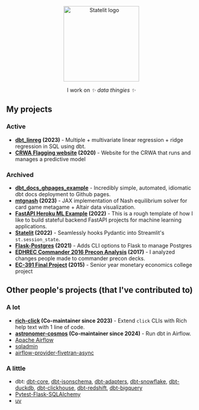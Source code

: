 <p align="center">
    <img src="https://dwreeves.github.io/blog/assets/me.jpg" width="200px" alt="Statelit logo">
</p>
<p align="center">
    I work on <em>✨ data thingies ✨</em>
</p>

## My projects

### Active

- **[dbt_linreg](https://github.com/dwreeves/dbt_linreg) (2023)** - Multiple + multivariate linear regression + ridge regression in SQL using dbt.
- **[CRWA Flagging website](https://github.com/codeforboston/flagging) (2020)** - Website for the CRWA that runs and manages a predictive model

### Archived

- **[dbt_docs_ghpages_example](https://github.com/dwreeves/dbt_docs_ghpages_example)** - Incredibly simple, automated, idiomatic dbt docs deployment to Github pages.
- **[mtgnash](https://github.com/dwreeves/mtgnash) (2023)** - JAX implementation of Nash equilibrium solver for card game metagame + Altair data visualization.
- **[FastAPI Heroku ML Example](https://github.com/dwreeves/fastapi-heroku-ml-example) (2022)** - This is a rough template of how I like to build stateful backend FastAPI projects for machine learning applications.
- **[Statelit](https://github.com/dwreeves/Statelit) (2022)** - Seamlessly hooks Pydantic into Streamlit's `st.session_state`.
- **[Flask-Postgres](https://github.com/dwreeves/Flask-Postgres) (2021)** - Adds CLI options to Flask to manage Postgres
- **[EDHREC Commander 2016 Precon Analysis](https://github.com/dwreeves/EDHREC-C16-Analysis) (2017)** - I analyzed changes people made to commander precon decks.
- **[EC-391 Final Project](https://github.com/dwreeves/Fall-2015-EC-391-Final-Project) (2015)** - Senior year monetary economics college project

## Other people's projects (that I've contributed to)

### A lot

- **[rich-click](https://github.com/ewels/rich-click) (Co-maintainer since 2023)** - Extend `click` CLIs with Rich help text with 1 line of code.
- **[astronomer-cosmos](https://github.com/astronomer/astronomer-cosmos/pulls?q=is%3Apr+author%3Adwreeves) (Co-maintainer since 2024)** - Run dbt in Airflow.
- [Apache Airflow](https://github.com/apache/airflow/pulls?q=is%3Apr+author%3Adwreeves+)
- [sqladmin](https://github.com/aminalaee/sqladmin/pulls?q=is%3Apr+author%3Adwreeves+)
- [airflow-provider-fivetran-async](https://github.com/astronomer/airflow-provider-fivetran-async/pulls?q=is%3Apr+author%3Adwreeves+)

### A little

- dbt: [dbt-core](https://github.com/dbt-labs/dbt-core/pulls?q=is%3Apr+author%3Adwreeves+), [dbt-jsonschema](https://github.com/dbt-labs/dbt-jsonschema/pulls?q=is%3Apr+author%3Adwreeves+), [dbt-adapters](https://github.com/dbt-labs/dbt-adapters/pulls?q=is%3Apr+author%3Adwreeves+), [dbt-snowflake](https://github.com/dbt-labs/dbt-snowflake/pulls?q=is%3Apr+author%3Adwreeves+), [dbt-duckdb](https://github.com/duckdb/dbt-duckdb/pulls?q=is%3Apr+author%3Adwreeves+), [dbt-clickhouse](https://github.com/ClickHouse/dbt-clickhouse/pulls?q=is%3Apr+author%3Adwreeves+), [dbt-redshift](https://github.com/dbt-labs/dbt-redshift/pulls?q=is%3Apr+author%3Adwreeves+), [dbt-bigquery](https://github.com/dbt-labs/dbt-bigquery/pulls?q=is%3Apr+author%3Adwreeves+)
- [Pytest-Flask-SQLAlchemy](https://github.com/jeancochrane/pytest-flask-sqlalchemy/pulls?q=is%3Apr+author%3Adwreeves+)
- [uv](https://github.com/astral-sh/uv/pulls?q=is%3Apr+author%3Adwreeves+)
